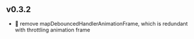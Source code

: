 ## v0.3.2

* 🐞 remove mapDebouncedHandlerAnimationFrame, which is redundant with throttling animation frame
